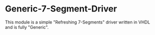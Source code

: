 # Generic-7-Segment-Driver
This module is a simple "Refreshing 7-Segments" driver written in VHDL and is fully "Generic".
